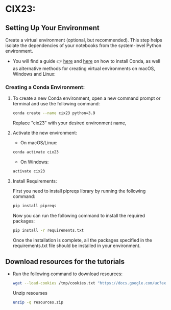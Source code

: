 # CIX23:

## Setting Up Your Environment

 Create a virtual environment (optional, but recommended). This step helps isolate the dependencies of your notebooks from the system-level Python environment.

* You will find a guide 👉 [here](https://docs.conda.io/en/latest/miniconda.html) and [here](https://packaging.python.org/en/latest/guides/installing-using-pip-and-virtual-environments/) on how to install Conda, as well as alternative methods for creating virtual environments on macOS, Windows and Linux:

### Creating a Conda Environment:
1. To create a new Conda environment, open a new command prompt or terminal and use the following command:
    ```sh
    conda create --name cix23 python=3.9
    ```
    Replace "cix23" with your desired environment name, 

2. Activate the new environment:
    * On macOS/Linux:
    ```sh
    conda activate cix23
    ```

    * On Windows:
    ```sh
    activate cix23
    ```
3. Install Requirements:

    First you need to install pipreqs library by running the following command:
    ```sh
    pip install pipreqs
    ```
    Now you can run the following command to install the required packages:

    ```sh
    pip install -r requirements.txt
    ```
    Once the installation is complete, all the packages specified in the requirements.txt file should be installed in your environment.


## Download resources for the tutorials
 *  Run the following command to download resources:

     ```sh
    wget --load-cookies /tmp/cookies.txt "https://docs.google.com/uc?export=download&confirm=$(wget --quiet --save-cookies /tmp/cookies.txt --keep-session-cookies --no-check-certificate 'https://docs.google.com/uc?export=download&id=1reyiD5YEmz6Z42J03GQG6-FDRUcrlF0W' -O- | sed -rn 's/.*confirm=([0-9A-Za-z_]+).*/\1\n/p')&id=1reyiD5YEmz6Z42J03GQG6-FDRUcrlF0W" -O resources.zip && rm -rf /tmp/cookies.txt 
    ```
     Unzip resourses 

     ```sh
    unzip -q resources.zip
    ```

